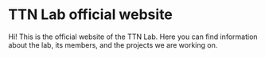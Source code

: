 # TTN Lab official website

Hi! This is the official website of the TTN Lab. Here you can find information about the
lab, its members, and the projects we are working on.
